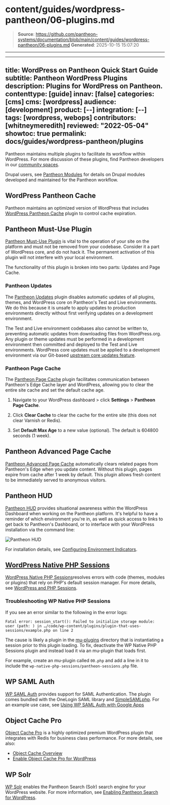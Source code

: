 # content/guides/wordpress-pantheon/06-plugins.md

> **Source**: https://github.com/pantheon-systems/documentation/blob/main/content/guides/wordpress-pantheon/06-plugins.md
> **Generated**: 2025-10-15 15:07:20

---

---
title: WordPress on Pantheon Quick Start Guide
subtitle: Pantheon WordPress Plugins
description: Plugins for WordPress on Pantheon.
contenttype: [guide]
innav: [false]
categories: [cms]
cms: [wordpress]
audience: [development]
product: [--]
integration: [--]
tags: [wordpress, webops]
contributors: [whitneymeredith]
reviewed: "2022-05-04"
showtoc: true
permalink: docs/guides/wordpress-pantheon/plugins
---

Pantheon maintains multiple plugins to facilitate its workflow within WordPress. For more discussion of these plugins, find Pantheon developers in our [community spaces](https://pantheon.io/developer-community).

<Alert title="Note" type="info">

Drupal users, see [Pantheon Modules](/modules) for details on Drupal modules developed and maintained for the Pantheon workflow.

</Alert>

## WordPress Pantheon Cache

Pantheon maintains an optimized version of WordPress that includes [WordPress Pantheon Cache](/guides/wordpress-configurations/wordpress-cache-plugin) plugin to control cache expiration.

## Pantheon Must-Use Plugin

[Pantheon Must-Use Plugin](https://github.com/pantheon-systems/WordPress/tree/default/wp-content/mu-plugins/pantheon-mu-plugin) is vital to the operation of your site on the platform and must not be removed from your codebase. Consider it a part of WordPress core, and do not hack it. The permanent activation of this plugin will not interfere with your local environment.

The functionality of this plugin is broken into two parts: Updates and Page Cache.

### Pantheon Updates

The [Pantheon Updates](https://github.com/pantheon-systems/WordPress/blob/default/wp-content/mu-plugins/pantheon-mu-plugin/inc/pantheon-updates.php) plugin disables automatic updates of all plugins, themes, and WordPress core on Pantheon's Test and Live environments. We do this because it is unsafe to apply updates to production environments directly without first verifying updates on a development environment.

The Test and Live environment codebases also cannot be written to, preventing automatic updates from downloading files from WordPress.org. Any plugin or theme updates must be performed in a development environment then committed and deployed to the Test and Live environments. WordPress core updates must be applied to a development environment via our Git-based [upstream core updates feature](/core-updates).

### Pantheon Page Cache

The [Pantheon Page Cache](https://github.com/pantheon-systems/pantheon-mu-plugin/blob/main/inc/pantheon-page-cache.php) plugin facilitates communication between Pantheon's Edge Cache layer and WordPress, allowing you to clear the entire site cache and set the default cache age.

1. Navigate to your WordPress dashboard > click **Settings** > **Pantheon Page Cache**.

1. Click **Clear Cache** to clear the cache for the entire site (this does not clear Varnish or Redis).

1. Set **Default Max Age** to a new value (optional). The default is 604800 seconds (1 week).

## Pantheon Advanced Page Cache

[Pantheon Advanced Page Cache](https://wordpress.org/plugins/pantheon-advanced-page-cache) automatically clears related pages from Pantheon's Edge when you update content. Without this plugin, pages expire from cache after 1 week by default. This plugin allows fresh content to be immediately served to anonymous visitors.

## Pantheon HUD

[Pantheon HUD](https://wordpress.org/plugins/pantheon-hud) provides situational awareness within the WordPress Dashboard when working on the Pantheon platform. It's helpful to have a reminder of which environment you're in, as well as quick access to links to get back to Pantheon's Dashboard, or to interface with your WordPress installation via the command line:

![Pantheon HUD](../../../images/pantheon-hud.png)

For installation details, see [Configuring Environment Indicators](/guides/environment-configuration/environment-indicator).

## [WordPress Native PHP Sessions](https://wordpress.org/plugins/wp-native-php-sessions)

[WordPress Native PHP Sessions](https://wordpress.org/plugins/wp-native-php-sessions)resolves errors with code (themes, modules or plugins) that rely on PHP's default session manager. For more details, see [WordPress and PHP Sessions](/guides/php/wordpress-sessions/#troubleshooting-session-errors).

### Troubleshooting WP Native PHP Sessions

If you see an error similar to the following in the error logs:

```none
Fatal error: session_start(): Failed to initialize storage module: user (path: ) in …/code/wp-content/plugins/plugin-that-uses-sessions/example.php on line 2
```

The cause is likely a plugin in the [mu-plugins](/guides/wordpress-configurations/mu-plugin) directory that is instantiating a session prior to this plugin loading. To fix, deactivate the WP Native PHP Sessions plugin and instead load it via an mu-plugin that loads first.

For example, create an mu-plugin called `00.php` and add a line in it to include the `wp-native-php-sessions/pantheon-sessions.php` file.

## WP SAML Auth

[WP SAML Auth](https://wordpress.org/plugins/wp-saml-auth/)
provides support for SAML Authentication. The plugin comes bundled with the OneLogin SAML library and [SimpleSAMLphp](https://simplesamlphp.org/). For an example use case, see [Using WP SAML Auth with Google Apps](/guides/wordpress-google-sso)

## Object Cache Pro
[Object Cache Pro](https://objectcache.pro/) is a highly optimized premium WordPress plugin that integrates with Redis for business class performance. For more details, see also:

- [Object Cache Overview](/object-cache#wordpress-object-cache-pro)
- [Enable Object Cache Pro for WordPress](/object-cache/wordpress)

## WP Solr

[WP Solr](https://wordpress.org/plugins/solr-power/) enables the Pantheon Search (Solr) search engine for your WordPress website. For more information, see [Enabling Pantheon Search for WordPress](/guides/wordpress-developer/wordpress-solr).
